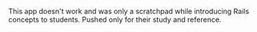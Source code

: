 This app doesn't work and was only a scratchpad while introducing Rails concepts to students. Pushed only for their study and reference.

